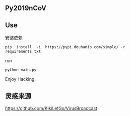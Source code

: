 ## Py2019nCoV

## Use

安装依赖

```
pip  install  -i  https://pypi.doubanio.com/simple/ -r requirements.txt
```

run

```
python main.py
```

Enjoy Hacking.

## 灵感来源

https://github.com/KikiLetGo/VirusBroadcast

